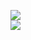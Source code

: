 [![](https://img.shields.io/badge/Made%20With-Github%20Spray-lightgrey.svg?style=for-the-badge&logo=github)](https://github.com/Annihil/github-spray#32506)  
[![](https://i.imgur.com/2DrTn0Z.gif)](https://github.com/Annihil/github-spray)
